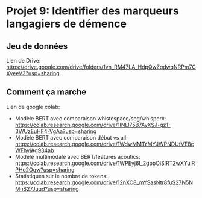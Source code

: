 # Projet 9: Identifier des marqueurs langagiers de démence

## Jeu de données
Lien de Drive: https://drive.google.com/drive/folders/1vn_RM47LA_HdpQwZqdwqNRPm7CXyeeV3?usp=sharing

## Comment ça marche
Lien de google colab: 
- Modèle BERT avec comparaison whistespace/seg/whisperx: https://colab.research.google.com/drive/1INLl75B7AyXSJ-gz1-3WUzEuHF4-VgAa?usp=sharing
- Modèle BERT avec comparaison début vs all: https://colab.research.google.com/drive/1WdwMM1YMYJWPNDUfVE8cWFhyjAg934ab
- Modèle multimodale avec BERT/features acoutics: https://colab.research.google.com/drive/1WPEyj6I_2gbpOlSIRT2wXYuiRPHo2Ogw?usp=sharing 
- Statistiques sur le nombre de tokens: https://colab.research.google.com/drive/12nXC8_mYSasNtr8fuS27N5NMnS27Juqd?usp=sharing
